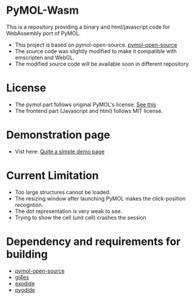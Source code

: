 # PyMOL-Wasm
This is a repository providing a binary and html/javascript code for WebAssembly port of PyMOL.

* This project is based on pymol-open-source. [pymol-open-source](https://github.com/schrodinger/pymol-open-source)
* The source code was slightly modified to make it compatible with emscripten and WebGL.
* The modified source code will be available soon in different repository.

# License

* The pymol part follows original PyMOL's license: [See this](https://github.com/schrodinger/pymol-open-source/blob/master/LICENSE)
* The frontend part (Javascript and html) follows MIT license.

# Demonstration page
* Vist here: [Quite a simple demo page](https://yakomaxa.github.io/PyMOL-Wasm/)

# Current Limitation

* Too large structures cannot be loaded.
* The resizing window after launching PyMOL makes the click-position recogntion.
* The dot representation is very weak to see.
* Trying to show the cell (unit cell) crashes the session


# Dependency and requirements for building 

* [pymol-open-source](https://github.com/schrodinger/pymol-open-source) 
* [gl4es](https://github.com/ptitSeb/gl4es)
* [exodide](https://github.com/ymd-h/exodide)
* [pyodide](https://github.com/pyodide/pyodide)
